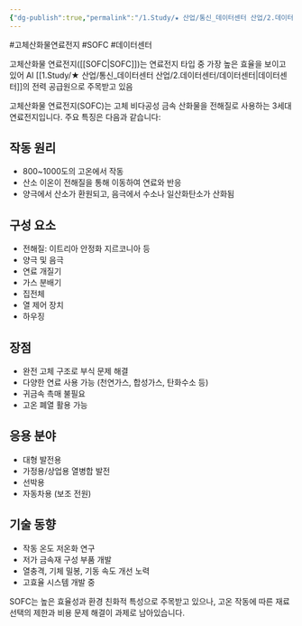```yaml
---
{"dg-publish":true,"permalink":"/1.Study/★ 산업/통신_데이터센터 산업/2.데이터센터/info_데이터센터/고체산화물 연료전지/","created":"2024-12-03T10:04:29.244+09:00","updated":"2025-06-03T20:07:21.926+09:00"}
---
```


#고체산화물연료전지 #SOFC #데이터센터 

고체산화물 연료전지([[SOFC\|SOFC]])는 연료전지 타입 중 가장 높은 효율을 보이고 있어 AI [[1.Study/★ 산업/통신_데이터센터 산업/2.데이터센터/데이터센터\|데이터센터]]의 전력 공급원으로 주목받고 있음

고체산화물 연료전지(SOFC)는 고체 비다공성 금속 산화물을 전해질로 사용하는 3세대 연료전지입니다. 주요 특징은 다음과 같습니다:

## 작동 원리

- 800~1000도의 고온에서 작동
- 산소 이온이 전해질을 통해 이동하여 연료와 반응
- 양극에서 산소가 환원되고, 음극에서 수소나 일산화탄소가 산화됨

## 구성 요소

- 전해질: 이트리아 안정화 지르코니아 등
- 양극 및 음극
- 연료 개질기
- 가스 분배기
- 집전체
- 열 제어 장치
- 하우징

## 장점

- 완전 고체 구조로 부식 문제 해결
- 다양한 연료 사용 가능 (천연가스, 합성가스, 탄화수소 등)
- 귀금속 촉매 불필요
- 고온 폐열 활용 가능

## 응용 분야

- 대형 발전용
- 가정용/상업용 열병합 발전
- 선박용
- 자동차용 (보조 전원)

## 기술 동향

- 작동 온도 저온화 연구
- 저가 금속재 구성 부품 개발
- 열충격, 기체 밀봉, 기동 속도 개선 노력
- 고효율 시스템 개발 중

SOFC는 높은 효율성과 환경 친화적 특성으로 주목받고 있으나, 고온 작동에 따른 재료 선택의 제한과 비용 문제 해결이 과제로 남아있습니다.